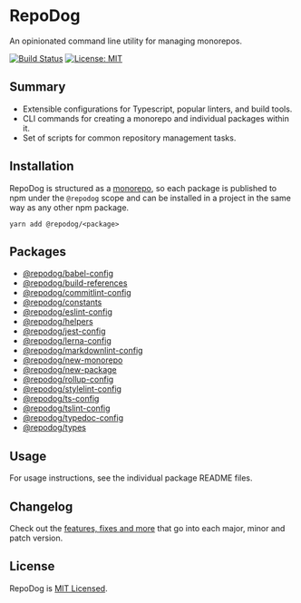 # RepoDog

An opinionated command line utility for managing monorepos.

[![Build Status](https://travis-ci.org/dylanaubrey/repodog.svg?branch=master)](https://travis-ci.org/dylanaubrey/repodog)
[![License: MIT](https://img.shields.io/badge/License-MIT-yellow.svg)](LICENSE)

## Summary

* Extensible configurations for Typescript, popular linters, and build tools.
* CLI commands for creating a monorepo and individual packages within it.
* Set of scripts for common repository management tasks.

## Installation

RepoDog is structured as a [monorepo](https://github.com/lerna/lerna), so each package is published to npm under the
`@repodog` scope and can be installed in a project in the same way as any other npm package.

```shell
yarn add @repodog/<package>
```

## Packages

* [@repodog/babel-config](packages/babel-config)
* [@repodog/build-references](packages/build-references)
* [@repodog/commitlint-config](packages/commitlint-config)
* [@repodog/constants](packages/constants)
* [@repodog/eslint-config](packages/eslint-config)
* [@repodog/helpers](packages/helpers)
* [@repodog/jest-config](packages/jest-config)
* [@repodog/lerna-config](packages/lerna-config)
* [@repodog/markdownlint-config](packages/markdownlint-config)
* [@repodog/new-monorepo](packages/new-monorepo)
* [@repodog/new-package](packages/new-package)
* [@repodog/rollup-config](packages/rollup-config)
* [@repodog/stylelint-config](packages/stylelint-config)
* [@repodog/ts-config](packages/ts-config)
* [@repodog/tslint-config](packages/tslint-config)
* [@repodog/typedoc-config](packages/typedoc-config)
* [@repodog/types](packages/types)

## Usage

For usage instructions, see the individual package README files.

## Changelog

Check out the [features, fixes and more](CHANGELOG.md) that go into each major, minor and patch version.

## License

RepoDog is [MIT Licensed](LICENSE).
